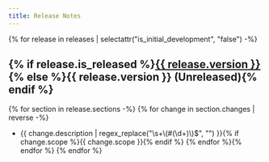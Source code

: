 ```yaml
---
title: Release Notes
---
```


{% for release in releases | selectattr("is_initial_development", "false") -%}
## {% if release.is_released %}<a href="https://github.com/inseven/overview/releases/tag/{{ release.version }}">{{ release.version }}</a>{% else %}{{ release.version }} (Unreleased){% endif %}
{% for section in release.sections -%}
{% for change in section.changes | reverse -%}
- {{ change.description | regex_replace("\\s+\\(#(\\d+)\\)$", "") }}{% if change.scope %}{{ change.scope }}{% endif %}
{% endfor %}{% endfor %}
{% endfor %}

